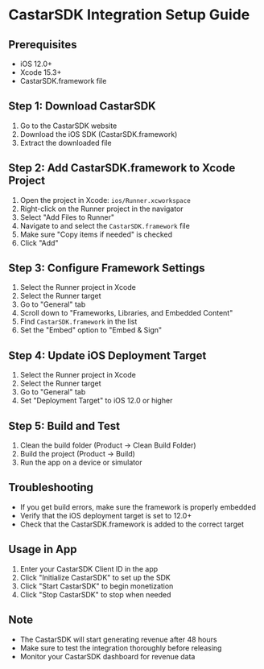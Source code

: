 # CastarSDK Integration Setup Guide

## Prerequisites
- iOS 12.0+
- Xcode 15.3+
- CastarSDK.framework file

## Step 1: Download CastarSDK
1. Go to the CastarSDK website
2. Download the iOS SDK (CastarSDK.framework)
3. Extract the downloaded file

## Step 2: Add CastarSDK.framework to Xcode Project
1. Open the project in Xcode: `ios/Runner.xcworkspace`
2. Right-click on the Runner project in the navigator
3. Select "Add Files to Runner"
4. Navigate to and select the `CastarSDK.framework` file
5. Make sure "Copy items if needed" is checked
6. Click "Add"

## Step 3: Configure Framework Settings
1. Select the Runner project in Xcode
2. Select the Runner target
3. Go to "General" tab
4. Scroll down to "Frameworks, Libraries, and Embedded Content"
5. Find `CastarSDK.framework` in the list
6. Set the "Embed" option to "Embed & Sign"

## Step 4: Update iOS Deployment Target
1. Select the Runner project in Xcode
2. Select the Runner target
3. Go to "General" tab
4. Set "Deployment Target" to iOS 12.0 or higher

## Step 5: Build and Test
1. Clean the build folder (Product → Clean Build Folder)
2. Build the project (Product → Build)
3. Run the app on a device or simulator

## Troubleshooting
- If you get build errors, make sure the framework is properly embedded
- Verify that the iOS deployment target is set to 12.0+
- Check that the CastarSDK.framework is added to the correct target

## Usage in App
1. Enter your CastarSDK Client ID in the app
2. Click "Initialize CastarSDK" to set up the SDK
3. Click "Start CastarSDK" to begin monetization
4. Click "Stop CastarSDK" to stop when needed

## Note
- The CastarSDK will start generating revenue after 48 hours
- Make sure to test the integration thoroughly before releasing
- Monitor your CastarSDK dashboard for revenue data 